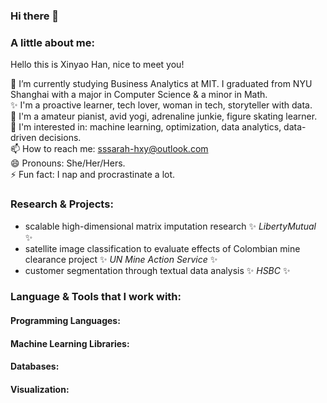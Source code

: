 ### Hi there 👋

<!--
**XinyaoHan/XinyaoHan** is a ✨ _special_ ✨ repository because its `README.md` (this file) appears on your GitHub profile.

Here are some ideas to get you started:

- 🔭 I’m currently working on ...
- 🌱 I’m currently learning ...
- 👯 I’m looking to collaborate on ...
- 🤔 I’m looking for help with ...
- 💬 Ask me about ...
- 📫 How to reach me: ...
- 😄 Pronouns: ...
- ⚡ Fun fact: ...
-->
### A little about me:
Hello this is Xinyao Han, nice to meet you!

:school: I’m currently studying Business Analytics at MIT. I graduated from NYU Shanghai with a major in Computer Science & a minor in Math.  
✨ I'm a proactive learner, tech lover, woman in tech, storyteller with data.  
💛 I'm a amateur pianist, avid yogi, adrenaline junkie, figure skating learner.  
🌱 I'm interested in: machine learning, optimization, data analytics, data-driven decisions.  
📫 How to reach me: sssarah-hxy@outlook.com  
😄 Pronouns: She/Her/Hers.  
⚡ Fun fact: I nap and procrastinate a lot.  

### Research & Projects:
* scalable high-dimensional matrix imputation research ✨ _LibertyMutual_ ✨  
* satellite image classification to evaluate effects of Colombian mine clearance project ✨ _UN Mine Action Service_ ✨  
* customer segmentation through textual data analysis ✨ _HSBC_ ✨  

### Language & Tools that I work with:
#### Programming Languages:
#### Machine Learning Libraries:
#### Databases:
#### Visualization:

